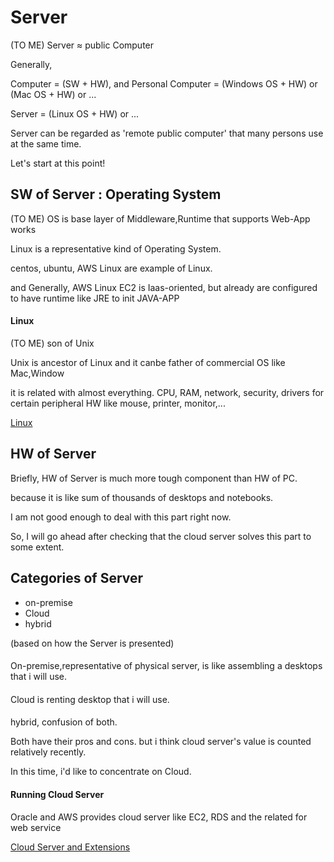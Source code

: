 # Server
(TO ME) Server ≈ public Computer

Generally,

Computer = (SW + HW), and Personal Computer = (Windows OS + HW) or (Mac OS + HW) or ...

Server = (Linux OS + HW) or ...

Server can be regarded as 'remote public computer' that many persons use at the same time.

Let's start at this point!

## SW of Server : Operating System
(TO ME) OS is base layer of Middleware,Runtime that supports Web-App works

Linux is a representative kind of Operating System.

centos, ubuntu, AWS Linux are example of Linux.

and Generally, AWS Linux EC2 is Iaas-oriented, but already are configured to have runtime like JRE to init JAVA-APP

#### Linux
(TO ME) son of Unix

 Unix is ancestor of Linux and it canbe father of commercial OS like Mac,Window

it is related with almost everything. CPU, RAM, network, security, drivers for certain peripheral HW like mouse, printer, monitor,... 

[Linux](./Linux)

## HW of Server
Briefly, HW of Server is much more tough component than HW of PC.

because it is like sum of thousands of desktops and notebooks.

I am not good enough to deal with this part right now.

So, I will go ahead after checking that the cloud server solves this part to some extent.

## Categories of Server 
* on-premise
* Cloud
* hybrid

(based on how the Server is presented)

####
On-premise,representative of physical server, is like assembling a desktops that i will use.

####
Cloud is renting desktop that i will use.

####
hybrid, confusion of both.

Both have their pros and cons. but i think cloud server's value is counted relatively recently.

In this time, i'd like to concentrate on Cloud.

#### Running Cloud Server
Oracle and AWS provides cloud server like EC2, RDS and the related for web service

[Cloud Server and Extensions](https://github.com/devsacti/Cloud-Server-and-Extensions)

